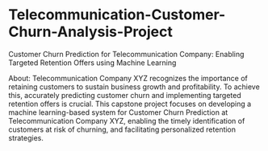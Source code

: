 # Telecommunication-Customer-Churn-Analysis-Project
Customer Churn Prediction for Telecommunication Company: Enabling Targeted Retention Offers using Machine Learning

About:
Telecommunication Company XYZ recognizes the importance of retaining customers to 
sustain business growth and profitability. To achieve this, accurately predicting customer 
churn and implementing targeted retention offers is crucial. This capstone project focuses on 
developing a machine learning-based system for Customer Churn Prediction at 
Telecommunication Company XYZ, enabling the timely identification of customers at risk of 
churning, and facilitating personalized retention strategies.
